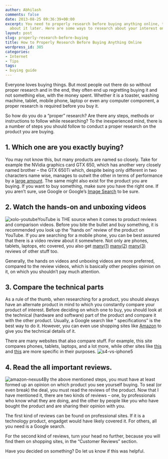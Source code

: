 ```yaml
---
author: Abhilash
comments: false
date: 2013-08-25 09:36:39+00:00
excerpt: You need to properly research before buying anything online, to avoid regretting
  about it later. Here are some ways to research about your interest online.
layout: post
slug: properly-research-before-buying
title: How to Properly Research Before Buying Anything Online
wordpress_id: 385
categories:
- Internet
- Tips
tags:
- buying guide
---
```


Everyone loves buying things. But most people out there do so without proper research and in the end, they often end up regretting buying it and not something else, with the money spent. Whether it is a toaster, washing machine, tablet, mobile phone, laptop or even any computer component, a proper research is required before you buy it.

So how do you do a “proper” research? Are there any steps, methods or instructions to follow while researching? To the inexperienced mind, there is a number of steps you should follow to conduct a proper research on the product you are buying.


## 1. Which one are you exactly buying?


You may not know this, but many products are named so closely. Take for example the NVidia graphics card GTX 650, which has another very closely named brother – the GTX 650Ti which, despite being only different in two characters name wise, manages to outwit the other in terms of performance by a [large amount](http://www.hwcompare.com/13623/geforce-gtx-650-vs-geforce-gtx-650-ti/). The same might also exist for the product you are buying. If you want to buy something, make sure you have the right one. If you aren’t sure, use Google or Google’s [Image Search](http://www.google.com/imghp) to be sure.


## 2. Watch the hands-on and unboxing videos


![xolo-youtube](https://techcovered.github.io/images/xolo-youtube.png)YouTube is THE source when it comes to product reviews and comparison videos. Before you bite the bullet and buy something, it is recommended you look up the “hands on” review of the product on YouTube. If you are searching for a mobile phone, you can be best assured that there is a video review about it somewhere. Not only are phones, tablets, laptops, etc covered, you also get [many(1)](http://www.youtube.com/watch?v=pdJboKfYFFw) [many(2)](http://www.youtube.com/watch?v=HHqdZ9LDzK4) [many(3)](http://www.youtube.com/watch?v=vq6d6zla27M) reviews of other stuff too.

Generally, the hands on videos and unboxing videos are more preferred, compared to the review videos, which is basically other peoples opinion on it, on which you shouldn’t pay much attention.


## 3. Compare the technical parts


As a rule of the thumb, when researching for a product, you should always have an alternate product in mind to which you constantly compare your product of interest. Before deciding on which one to buy, you should look at the technical (hardware and software) part of the product and compare it with the other product. Usually, a Google search like “<your product name> specifications” is the best way to do it. However, you can even use shopping sites like [Amazon](http://www.amazon.com/Google-Nexus-Tablet-7-Inch-Black/dp/B00DVFLJDS/) to give you the technical details of it.

There are many websites that also compare stuff. For example, this site compares phones, tablets, laptops, and a lot more, while other sites like [this](http://cpuboss.com) and [this](http://gpuboss.com) are more specific in their purposes. ![s4-vs-iphone5](https://techcovered.github.io/images/s4-vs-iphone5.png)


## 4. Read the all important reviews.


![amazon-nexus4](https://techcovered.github.io/images/amazon-nexus4.png)By the above mentioned steps, you must have at least formed up an opinion on which product you see yourself buying. To seal (or even break) the deal, you must read the reviews of the product. Now that I have mentioned it, there are two kinds of reviews – one, by professionals who know what they are doing, and the other by people like you who have bought the product and are sharing their opinion with you.

The first kind of reviews can be found on professional sites. If it is a technology product, engadget would have likely covered it. For others, all you need is a Google search.

For the second kind of reviews, turn your head no further, because you will find them on shopping sites, in the “Customer Reviews” section.

Have you decided on something? Do let us know if this was helpful.
